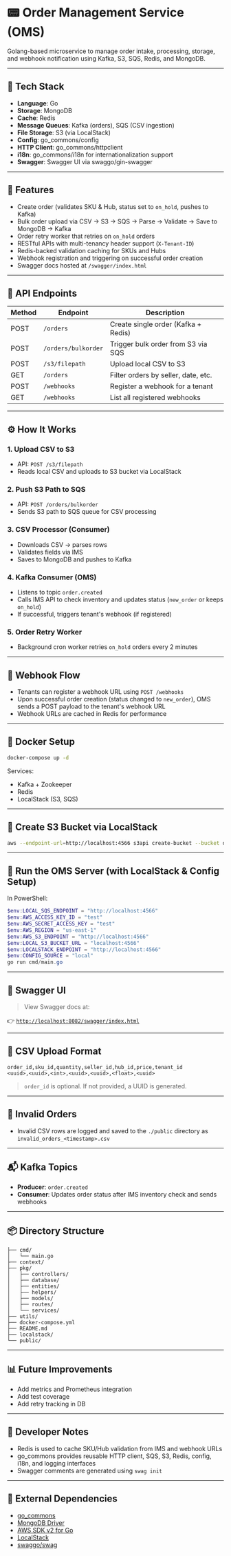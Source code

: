 # 📟 Order Management Service (OMS)

Golang-based microservice to manage order intake, processing, storage, and webhook notification using Kafka, S3, SQS, Redis, and MongoDB.

---

## 🤩 Tech Stack

* **Language**: Go
* **Storage**: MongoDB
* **Cache**: Redis
* **Message Queues**: Kafka (orders), SQS (CSV ingestion)
* **File Storage**: S3 (via LocalStack)
* **Config**: go\_commons/config
* **HTTP Client**: go\_commons/httpclient
* **i18n**: go\_commons/i18n for internationalization support
* **Swagger**: Swagger UI via swaggo/gin-swagger

---

## 📂 Features

* Create order (validates SKU & Hub, status set to `on_hold`, pushes to Kafka)
* Bulk order upload via CSV → S3 → SQS → Parse → Validate → Save to MongoDB → Kafka
* Order retry worker that retries on `on_hold` orders
* RESTful APIs with multi-tenancy header support (`X-Tenant-ID`)
* Redis-backed validation caching for SKUs and Hubs
* Webhook registration and triggering on successful order creation
* Swagger docs hosted at `/swagger/index.html`

---

## 🤪 API Endpoints

| Method | Endpoint            | Description                         |
| ------ | ------------------- | ----------------------------------- |
| POST   | `/orders`           | Create single order (Kafka + Redis) |
| POST   | `/orders/bulkorder` | Trigger bulk order from S3 via SQS  |
| POST   | `/s3/filepath`      | Upload local CSV to S3              |
| GET    | `/orders`           | Filter orders by seller, date, etc. |
| POST   | `/webhooks`         | Register a webhook for a tenant     |
| GET    | `/webhooks`         | List all registered webhooks        |

---

## ⚙️ How It Works

### 1. **Upload CSV to S3**

* API: `POST /s3/filepath`
* Reads local CSV and uploads to S3 bucket via LocalStack

### 2. **Push S3 Path to SQS**

* API: `POST /orders/bulkorder`
* Sends S3 path to SQS queue for CSV processing

### 3. **CSV Processor (Consumer)**

* Downloads CSV → parses rows
* Validates fields via IMS
* Saves to MongoDB and pushes to Kafka

### 4. **Kafka Consumer (OMS)**

* Listens to topic `order.created`
* Calls IMS API to check inventory and updates status (`new_order` or keeps `on_hold`)
* If successful, triggers tenant's webhook (if registered)

### 5. **Order Retry Worker**

* Background cron worker retries `on_hold` orders every 2 minutes

---

## 🔔 Webhook Flow

* Tenants can register a webhook URL using `POST /webhooks`
* Upon successful order creation (status changed to `new_order`), OMS sends a POST payload to the tenant's webhook URL
* Webhook URLs are cached in Redis for performance

---

## 🐳 Docker Setup

```bash
docker-compose up -d
```

Services:

* Kafka + Zookeeper
* Redis
* LocalStack (S3, SQS)

---

## 🫣 Create S3 Bucket via LocalStack

```bash
aws --endpoint-url=http://localhost:4566 s3api create-bucket --bucket orders
```

---

## 🚀 Run the OMS Server (with LocalStack & Config Setup)

In PowerShell:

```powershell
$env:LOCAL_SQS_ENDPOINT = "http://localhost:4566"
$env:AWS_ACCESS_KEY_ID = "test"
$env:AWS_SECRET_ACCESS_KEY = "test"
$env:AWS_REGION = "us-east-1"
$env:AWS_S3_ENDPOINT = "http://localhost:4566"
$env:LOCAL_S3_BUCKET_URL = "localhost:4566"
$env:LOCALSTACK_ENDPOINT = "http://localhost:4566"
$env:CONFIG_SOURCE = "local"
go run cmd/main.go
```

---

## 📌 Swagger UI

> View Swagger docs at:

👉 [`http://localhost:8082/swagger/index.html`](http://localhost:8082/swagger/index.html)

---

## 📂 CSV Upload Format

```csv
order_id,sku_id,quantity,seller_id,hub_id,price,tenant_id
<uuid>,<uuid>,<int>,<uuid>,<uuid>,<float>,<uuid>
```

> `order_id` is optional. If not provided, a UUID is generated.

---

## 📁 Invalid Orders

* Invalid CSV rows are logged and saved to the `./public` directory as `invalid_orders_<timestamp>.csv`

---

## 📬 Kafka Topics

* **Producer**: `order.created`
* **Consumer**: Updates order status after IMS inventory check and sends webhooks

---

## 📦 Directory Structure

```
├── cmd/
│   └── main.go
├── context/
├── pkg/
│   ├── controllers/
│   ├── database/
│   ├── entities/
│   ├── helpers/
│   ├── models/
│   ├── routes/
│   └── services/
├── utils/
├── docker-compose.yml
├── README.md
├── localstack/
└── public/
```

---

## 📊 Future Improvements

* Add metrics and Prometheus integration
* Add test coverage
* Add retry tracking in DB

---

## 🧠 Developer Notes

* Redis is used to cache SKU/Hub validation from IMS and webhook URLs
* go\_commons provides reusable HTTP client, SQS, S3, Redis, config, i18n, and logging interfaces
* Swagger comments are generated using `swag init`

---

## 🔗 External Dependencies

* [go\_commons](https://github.com/omniful/go_commons)
* [MongoDB Driver](https://github.com/mongodb/mongo-go-driver)
* [AWS SDK v2 for Go](https://aws.github.io/aws-sdk-go-v2/)
* [LocalStack](https://github.com/localstack/localstack)
* [swaggo/swag](https://github.com/swaggo/swag)